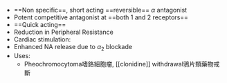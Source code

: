 - ==Non specific==, short acting ==reversible== $\alpha$ antagonist
- Potent competitive antagonist at ==both 1 and 2 receptors==
- ==Quick acting==
- Reduction in Peripheral Resistance
- Cardiac stimulation:
- Enhanced NA release due to $\alpha$<sub>2</sub> blockade
- Uses: 
	- Pheochromocytoma嗜鉻細胞瘤, [[clonidine]] withdrawal鴉片類藥物戒斷